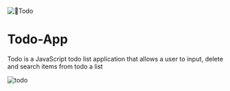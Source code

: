 ![📝Todo](https://user-images.githubusercontent.com/61495459/170041617-931a93e1-b29c-4132-b8a7-3d0787955e47.png)

# Todo-App
Todo is a JavaScript todo list application that allows a user to input, delete and search items from todo a list

![todo](https://user-images.githubusercontent.com/61495459/170060881-6f40fe8a-b797-457a-b80e-f65b24814372.gif)

